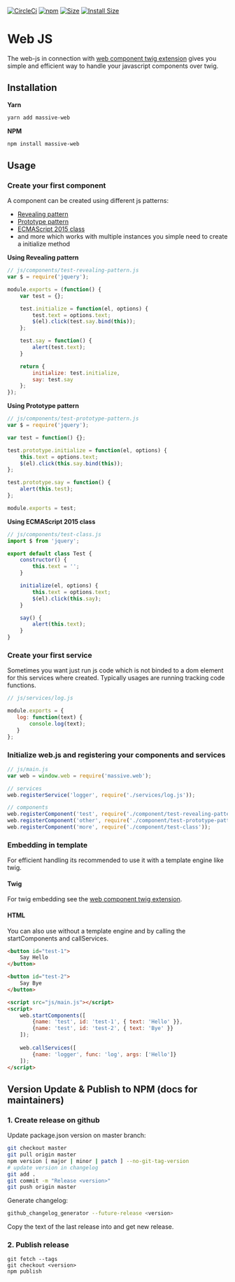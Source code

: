 [![CircleCi](https://circleci.com/gh/massiveart/web-js.png?style=shield)](https://circleci.com/gh/massiveart/web-js)
[![npm](https://img.shields.io/npm/v/massive-web.svg)](https://www.npmjs.com/package/massive-web)
[![Size](https://img.shields.io/github/size/massiveart/web-js/js/core.js.svg)](https://github.com/massiveart/web-js/blob/master/js/core.js)
[![Install Size](https://packagephobia.now.sh/badge?p=massive-web)](https://packagephobia.now.sh/result?p=massive-web)

# Web JS

The web-js in connection with [web component twig extension](https://github.com/massiveart/web-twig)
gives you simple and efficient way to handle your javascript components over twig.

## Installation

**Yarn**

```bash
yarn add massive-web
```

**NPM**

```bash
npm install massive-web
```

## Usage

### Create your first component

A component can be created using different js patterns:

 - [Revealing pattern](https://addyosmani.com/resources/essentialjsdesignpatterns/book/#revealingmodulepatternjavascript)
 - [Prototype pattern](https://addyosmani.com/resources/essentialjsdesignpatterns/book/#prototypepatternjavascript)
 - [ECMAScript 2015 class](https://developer.mozilla.org/en-US/docs/Web/JavaScript/Reference/Classes)
 - and more which works with multiple instances you simple need to create a initialize method

**Using Revealing pattern**

```js
// js/components/test-revealing-pattern.js
var $ = require('jquery');

module.exports = (function() {
    var test = {};

    test.initialize = function(el, options) {
        test.text = options.text;
        $(el).click(test.say.bind(this));
    };

    test.say = function() {
        alert(test.text);
    }

    return {
        initialize: test.initialize,
        say: test.say
    };
});
```

**Using Prototype pattern**

```js
// js/components/test-prototype-pattern.js
var $ = require('jquery');

var test = function() {};

test.prototype.initialize = function(el, options) {
    this.text = options.text;
    $(el).click(this.say.bind(this));
};

test.prototype.say = function() {
    alert(this.test);
};

module.exports = test;
```

**Using ECMAScript 2015 class**

```js
// js/components/test-class.js
import $ from 'jquery';

export default class Test {
    constructor() {
        this.text = '';
    }

    initialize(el, options) {
        this.text = options.text;
        $(el).click(this.say);
    }

    say() {
        alert(this.text);
    }
}
```

### Create your first service

Sometimes you want just run js code which is not binded to a dom element for this services where created.
Typically usages are running tracking code functions.

```js
// js/services/log.js

module.exports = {
   log: function(text) {
       console.log(text);
   }    
};
```

### Initialize web.js and registering your components and services

```js
// js/main.js
var web = window.web = require('massive.web');

// services
web.registerService('logger', require('./services/log.js'));

// components
web.registerComponent('test', require('./component/test-revealing-pattern.js'));
web.registerComponent('other', require('./component/test-prototype-pattern.js'));
web.registerComponent('more', require('./component/test-class'));
```

### Embedding in template

For efficient handling its recommended to use it with a template engine like twig.

#### Twig

For twig embedding see the [web component twig extension](https://github.com/massiveart/web-twig).

#### HTML

You can also use without a template engine and by calling the startComponents and callServices.

```html
<button id="test-1">
    Say Hello
</button>

<button id="test-2">
    Say Bye
</button>

<script src="js/main.js"></script>
<script>
    web.startComponents([
        {name: 'test', id: 'test-1', { text: 'Hello' }}, 
        {name: 'test', id: 'test-2', { text: 'Bye' }}
    ]);
    
    web.callServices([
        {name: 'logger', func: 'log', args: ['Hello']}
    ]);
</script>
```

## Version Update & Publish to NPM (docs for maintainers)

### 1. Create release on github

Update package.json version on master branch:

```bash
git checkout master
git pull origin master
npm version [ major | minor | patch ] --no-git-tag-version
# update version in changelog
git add .
git commit -m "Release <version>"
git push origin master
```

Generate changelog:

```bash
github_changelog_generator --future-release <version>
```

Copy the text of the last release into and get new release.

### 2. Publish release

```
git fetch --tags
git checkout <version>
npm publish
```
